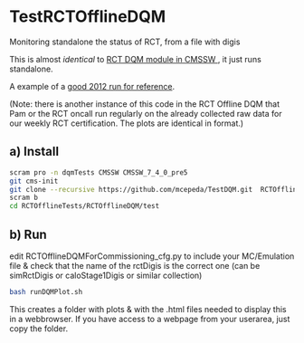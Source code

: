 TestRCTOfflineDQM
=================

Monitoring standalone the status of RCT, from a file with digis

This is almost *identical* to <a href="https://github.com/cms-sw/cmssw/blob/CMSSW_7_4_X/DQM/L1TMonitor/src/L1TRCT.cc"> RCT DQM module in CMSSW </a> , it just runs standalone. 

A example of a <a href="https://cmsweb.cern.ch/dqm/online/start?runnr=193556;dataset=/Global/Online/ALL;sampletype=online_data;filter=all;referencepos=overlay;referenceshow=customise;referenceobj1=refobj;referenceobj2=none;referenceobj3=none;referenceobj4=none;search=;striptype=object;stripruns=;stripaxis=run;stripomit=none;workspace=L1T;size=M;root=L1T/L1TRCT;focus=;zoom=no">good 2012 run for reference</a>. 

(Note: there is another instance of this code in the RCT Offline DQM that Pam or the RCT oncall run regularly on the already collected raw data for our weekly RCT certification. The plots are identical in format.)

a) Install
----------
```bash 
scram pro -n dqmTests CMSSW CMSSW_7_4_0_pre5
git cms-init
git clone --recursive https://github.com/mcepeda/TestDQM.git  RCTOfflineTests/RCTOfflineDQM/
scram b
cd RCTOfflineTests/RCTOfflineDQM/test
```

b) Run
------
edit  RCTOfflineDQMForCommissioning_cfg.py to include your MC/Emulation file & check that the 
name of the rctDigis is the correct one (can be simRctDigis or  caloStage1Digis  or similar collection)

```bash 
bash runDQMPlot.sh
```

This creates a folder with plots & with the .html files needed to display this in a webbrowser. If you have access to a webpage from your userarea, just copy the folder.
